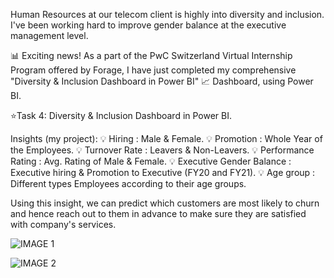 Human Resources at our telecom client is highly into diversity and inclusion.
I've been working hard to improve gender balance at the executive management level.

📊 Exciting news! As a part of the PwC Switzerland Virtual Internship Program offered by Forage, I have just completed my comprehensive "Diversity & Inclusion Dashboard in Power BI" 📈 Dashboard, using Power BI.

⭐Task 4: Diversity & Inclusion Dashboard in Power BI. 

Insights (my project):
💡  Hiring : Male & Female.
💡  Promotion : Whole Year of the Employees.
💡  Turnover Rate : Leavers & Non-Leavers.
💡  Performance Rating : Avg. Rating of Male & Female.
💡  Executive Gender Balance : Executive hiring & Promotion to Executive (FY20 and FY21).
💡  Age group : Different types Employees according to their age groups.

Using this insight, we can predict which customers are most likely to churn and hence reach out to them in advance to make sure they are satisfied with company's services.


![IMAGE 1](https://github.com/arghya140901/Diversity-Inclusion-POWERBI/assets/123351179/bad18592-ad47-456a-acd5-944d93d985e2)



![IMAGE 2](https://github.com/arghya140901/Diversity-Inclusion-POWERBI/assets/123351179/1a90eee4-d93a-4015-9ed0-72cc3ba811b2)
